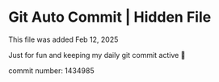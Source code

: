 # Git Auto Commit | Hidden File

This file was added Feb 12, 2025

Just for fun and keeping my daily git commit active 🤪

commit number: 1434985

